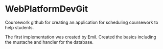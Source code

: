 # WebPlatformDevGit
Coursework github for creating an application for scheduling coursework to help students.

The first implementation was created by Emil. Created the basics including the mustache and handler for the database.
